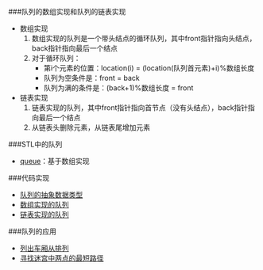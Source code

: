 ###队列的数组实现和队列的链表实现
 - 数组实现
   1. 数组实现的队列是一个带头结点的循环队列，其中front指针指向头结点，back指针指向最后一个结点
   2. 对于循环队列：<br />
      - 第i个元素的位置：location(i) = (location(队列首元素)+i)%数组长度
      - 队列为空条件是：front = back
      - 队列为满的条件是：(back+1)%数组长度 = front
 - 链表实现
   1. 链表实现的队列，其中front指针指向首节点（没有头结点），back指针指向最后一个结点
   2. 从链表头删除元素，从链表尾增加元素

###STL中的队列
 - [queue](http://www.cplusplus.com/reference/queue/queue/?kw=queue)：基于数组实现

###代码实现
 - [队列的抽象数据类型](./queue.h)
 - [数组实现的队列](./arrayQueue.h)
 - [链表实现的队列](./linkedQueue.h)

###队列的应用
 - [列出车厢从排列](../../Algorithms/queue/railroadReSort.cpp)
 - [寻找迷宫中两点的最短路径](../../Algorithms/queue/findShortPath.cpp)




